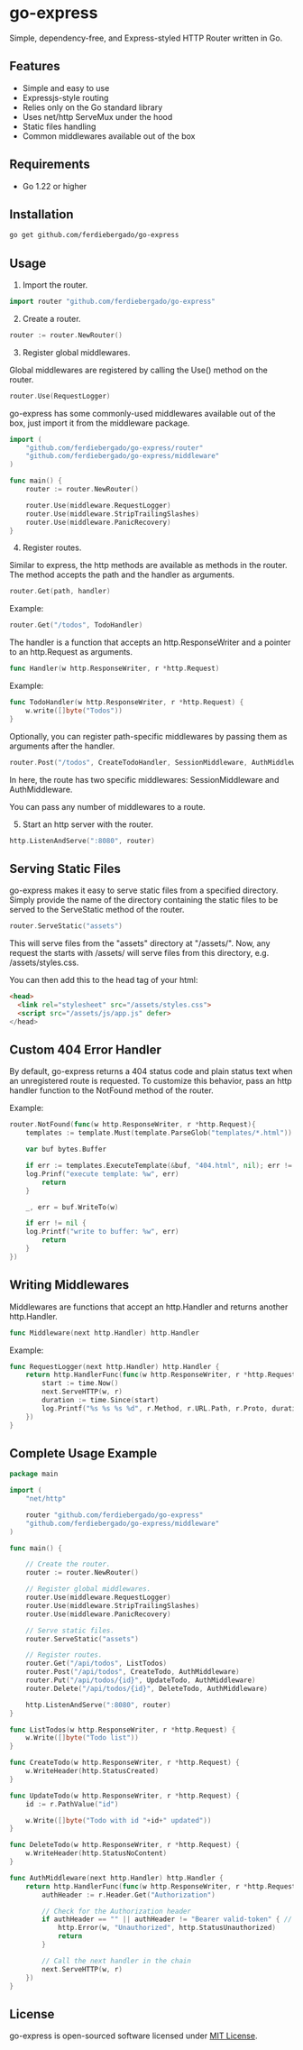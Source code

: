 # go-express

Simple, dependency-free, and Express-styled HTTP Router written in Go.

## Features

- Simple and easy to use
- Expressjs-style routing
- Relies only on the Go standard library
- Uses net/http ServeMux under the hood
- Static files handling
- Common middlewares available out of the box

## Requirements

- Go 1.22 or higher

## Installation

```sh
go get github.com/ferdiebergado/go-express
```

## Usage

1. Import the router.

```go
import router "github.com/ferdiebergado/go-express"
```

2. Create a router.

```go
router := router.NewRouter()
```

3. Register global middlewares.

Global middlewares are registered by calling the Use() method on the router.

```go
router.Use(RequestLogger)
```

go-express has some commonly-used middlewares available out of the box, just import it from the middleware package.

```go
import (
	"github.com/ferdiebergado/go-express/router"
	"github.com/ferdiebergado/go-express/middleware"
)

func main() {
	router := router.NewRouter()

	router.Use(middleware.RequestLogger)
	router.Use(middleware.StripTrailingSlashes)
	router.Use(middleware.PanicRecovery)
}
```

4. Register routes.

Similar to express, the http methods are available as methods in the router. The method accepts the path and the handler as arguments.

```go
router.Get(path, handler)
```

Example:

```go
router.Get("/todos", TodoHandler)
```

The handler is a function that accepts an http.ResponseWriter and a pointer to an http.Request as arguments.

```go
func Handler(w http.ResponseWriter, r *http.Request)
```

Example:

```go
func TodoHandler(w http.ResponseWriter, r *http.Request) {
    w.write([]byte("Todos"))
}
```

Optionally, you can register path-specific middlewares by passing them as arguments after the handler.

```go
router.Post("/todos", CreateTodoHandler, SessionMiddleware, AuthMiddleware)
```

In here, the route has two specific middlewares: SessionMiddleware and AuthMiddleware.

You can pass any number of middlewares to a route.

5. Start an http server with the router.

```go
http.ListenAndServe(":8080", router)
```

## Serving Static Files

go-express makes it easy to serve static files from a specified directory. Simply provide the name of the directory containing the static files to be served to the ServeStatic method of the router.

```go
router.ServeStatic("assets")
```

This will serve files from the "assets" directory at "/assets/". Now, any request the starts with /assets/ will serve files from this directory, e.g. /assets/styles.css.

You can then add this to the head tag of your html:

```html
<head>
  <link rel="stylesheet" src="/assets/styles.css">
  <script src="/assets/js/app.js" defer>
</head>
```

## Custom 404 Error Handler

By default, go-express returns a 404 status code and plain status text when an unregistered route is requested. To customize this behavior, pass an http handler function to the NotFound method of the router.

Example:

```go
router.NotFound(func(w http.ResponseWriter, r *http.Request){
	templates := template.Must(template.ParseGlob("templates/*.html"))

	var buf bytes.Buffer

	if err := templates.ExecuteTemplate(&buf, "404.html", nil); err != nil {
    log.Prinf("execute template: %w", err)
		return
	}

	_, err = buf.WriteTo(w)

	if err != nil {
    log.Printf("write to buffer: %w", err)
		return
	}
})
```

## Writing Middlewares

Middlewares are functions that accept an http.Handler and returns another http.Handler.

```go
func Middleware(next http.Handler) http.Handler
```

Example:

```go
func RequestLogger(next http.Handler) http.Handler {
	return http.HandlerFunc(func(w http.ResponseWriter, r *http.Request) {
		start := time.Now()
		next.ServeHTTP(w, r)
		duration := time.Since(start)
		log.Printf("%s %s %s %d", r.Method, r.URL.Path, r.Proto, duration)
	})
}
```

## Complete Usage Example

```go
package main

import (
	"net/http"

	router "github.com/ferdiebergado/go-express"
	"github.com/ferdiebergado/go-express/middleware"
)

func main() {

	// Create the router.
	router := router.NewRouter()

	// Register global middlewares.
	router.Use(middleware.RequestLogger)
	router.Use(middleware.StripTrailingSlashes)
	router.Use(middleware.PanicRecovery)

	// Serve static files.
	router.ServeStatic("assets")

	// Register routes.
	router.Get("/api/todos", ListTodos)
	router.Post("/api/todos", CreateTodo, AuthMiddleware)
	router.Put("/api/todos/{id}", UpdateTodo, AuthMiddleware)
	router.Delete("/api/todos/{id}", DeleteTodo, AuthMiddleware)

	http.ListenAndServe(":8080", router)
}

func ListTodos(w http.ResponseWriter, r *http.Request) {
	w.Write([]byte("Todo list"))
}

func CreateTodo(w http.ResponseWriter, r *http.Request) {
	w.WriteHeader(http.StatusCreated)
}

func UpdateTodo(w http.ResponseWriter, r *http.Request) {
	id := r.PathValue("id")

	w.Write([]byte("Todo with id "+id+" updated"))
}

func DeleteTodo(w http.ResponseWriter, r *http.Request) {
	w.WriteHeader(http.StatusNoContent)
}

func AuthMiddleware(next http.Handler) http.Handler {
	return http.HandlerFunc(func(w http.ResponseWriter, r *http.Request) {
		authHeader := r.Header.Get("Authorization")

		// Check for the Authorization header
		if authHeader == "" || authHeader != "Bearer valid-token" { // replace "valid-token" with actual validation logic
			http.Error(w, "Unauthorized", http.StatusUnauthorized)
			return
		}

		// Call the next handler in the chain
		next.ServeHTTP(w, r)
	})
}
```

## License

go-express is open-sourced software licensed under [MIT License](https://github.com/ferdiebergado/go-express/blob/main/LICENSE).
